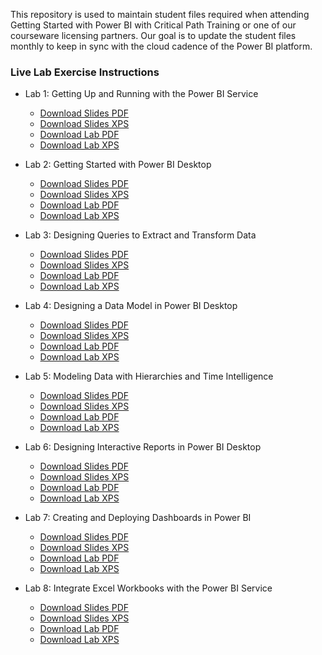 This repository is used to maintain student files required when attending Getting Started with Power BI with Critical Path Training or one of our courseware licensing partners. Our goal is to update the student files monthly to keep in sync with the cloud cadence of the Power BI platform.

### Live Lab Exercise Instructions

- Lab 1: Getting Up and Running with the Power BI Service
  - [Download Slides PDF](https://github.com/CriticalPathTraining/DDPBI/raw/master/Student/Modules/01_IntroToPowerBI/Slides.pdf)
  - [Download Slides XPS](https://github.com/CriticalPathTraining/DDPBI/raw/master/Student/Modules/01_IntroToPowerBI/Slides.xps)
  - [Download Lab PDF](https://github.com/CriticalPathTraining/DDPBI/raw/master/Student/Modules/01_IntroToPowerBI/Lab.pdf)
  - [Download Lab XPS](https://github.com/CriticalPathTraining/DDPBI/raw/master/Student/Modules/01_IntroToPowerBI/Lab.xps)

- Lab 2: Getting Started with Power BI Desktop
  - [Download Slides PDF](https://github.com/CriticalPathTraining/DDPBI/raw/master/Student/Modules/02_PowerBIDesktop/Slides.pdf)
  - [Download Slides XPS](https://github.com/CriticalPathTraining/DDPBI/raw/master/Student/Modules/02_PowerBIDesktop/Slides.xps)
  - [Download Lab PDF](https://github.com/CriticalPathTraining/DDPBI/raw/master/Student/Modules/02_PowerBIDesktop/Lab.pdf)
  - [Download Lab XPS](https://github.com/CriticalPathTraining/DDPBI/raw/master/Student/Modules/02_PowerBIDesktop/Lab.xps)

- Lab 3: Designing Queries to Extract and Transform Data
  - [Download Slides PDF](https://github.com/CriticalPathTraining/DDPBI/raw/master/Student/Modules/03_Queries/Slides.pdf)
  - [Download Slides XPS](https://github.com/CriticalPathTraining/DDPBI/raw/master/Student/Modules/03_Queries/Slides.xps)
  - [Download Lab PDF](https://github.com/CriticalPathTraining/DDPBI/raw/master/Student/Modules/03_Queries/Lab.pdf)
  - [Download Lab XPS](https://github.com/CriticalPathTraining/DDPBI/raw/master/Student/Modules/03_Queries/Lab.xps)

- Lab 4: Designing a Data Model in Power BI Desktop
  - [Download Slides PDF](https://github.com/CriticalPathTraining/DDPBI/raw/master/Student/Modules/04_DataModeling/Slides.pdf)
  - [Download Slides XPS](https://github.com/CriticalPathTraining/DDPBI/raw/master/Student/Modules/04_DataModeling/Slides.xps)
  - [Download Lab PDF](https://github.com/CriticalPathTraining/DDPBI/raw/master/Student/Modules/04_DataModeling/Lab.pdf)
  - [Download Lab XPS](https://github.com/CriticalPathTraining/DDPBI/raw/master/Student/Modules/04_DataModeling/Lab.xps)

- Lab 5: Modeling Data with Hierarchies and Time Intelligence
  - [Download Slides PDF](https://github.com/CriticalPathTraining/DDPBI/raw/master/Student/Modules/05_TimeIntelligence/Slides.pdf)
  - [Download Slides XPS](https://github.com/CriticalPathTraining/DDPBI/raw/master/Student/Modules/05_TimeIntelligence/Slides.xps)
  - [Download Lab PDF](https://github.com/CriticalPathTraining/DDPBI/raw/master/Student/Modules/05_TimeIntelligence/Lab.pdf)
  - [Download Lab XPS](https://github.com/CriticalPathTraining/DDPBI/raw/master/Student/Modules/05_TimeIntelligence/Lab.xps)

- Lab 6: Designing Interactive Reports in Power BI Desktop
  - [Download Slides PDF](https://github.com/CriticalPathTraining/DDPBI/raw/master/Student/Modules/06_Reports/Slides.pdf)
  - [Download Slides XPS](https://github.com/CriticalPathTraining/DDPBI/raw/master/Student/Modules/06_Reports/Slides.xps)
  - [Download Lab PDF](https://github.com/CriticalPathTraining/DDPBI/raw/master/Student/Modules/06_Reports/Lab.pdf)
  - [Download Lab XPS](https://github.com/CriticalPathTraining/DDPBI/raw/master/Student/Modules/06_Reports/Lab.xps)

- Lab 7: Creating and Deploying Dashboards in Power BI
  - [Download Slides PDF](https://github.com/CriticalPathTraining/DDPBI/raw/master/Student/Modules/07_Dashboards/Slides.pdf)
  - [Download Slides XPS](https://github.com/CriticalPathTraining/DDPBI/raw/master/Student/Modules/07_Dashboards/Slides.xps)
  - [Download Lab PDF](https://github.com/CriticalPathTraining/DDPBI/raw/master/Student/Modules/07_Dashboards/Lab.pdf)
  - [Download Lab XPS](https://github.com/CriticalPathTraining/DDPBI/raw/master/Student/Modules/07_Dashboards/Lab.xps)

- Lab 8: Integrate Excel Workbooks with the Power BI Service
  - [Download Slides PDF](https://github.com/CriticalPathTraining/DDPBI/raw/master/Student/Modules/08_Excel/Slides.pdf)
  - [Download Slides XPS](https://github.com/CriticalPathTraining/DDPBI/raw/master/Student/Modules/08_Excel/Slides.xps)
  - [Download Lab PDF](https://github.com/CriticalPathTraining/DDPBI/raw/master/Student/Modules/08_Excel/Lab.pdf)
  - [Download Lab XPS](https://github.com/CriticalPathTraining/DDPBI/raw/master/Student/Modules/08_Excel/Lab.xps)
